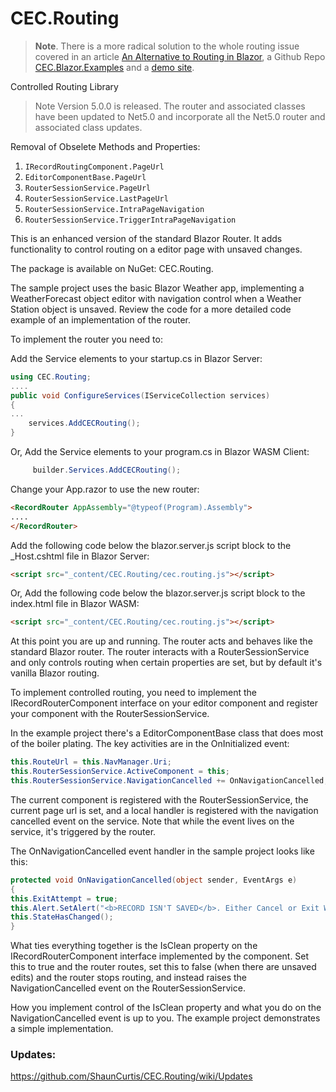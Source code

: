 ﻿# CEC.Routing

> **Note**.  There is a more radical solution to the whole routing issue covered in an article [An Alternative to Routing in Blazor](https://github.com/ShaunCurtis/CEC.Blazor.Examples/blob/master/Articles/Replacing%20Blazor%20Routing%20with%20ViewManager.md), a Github Repo [CEC.Blazor.Examples](https://github.com/ShaunCurtis/CEC.Blazor.Examples) and a [demo site](https://cec-blazor-examples.azurewebsites.net/).

Controlled Routing Library

> Note Version 5.0.0 is released.  The router and associated classes have been updated to Net5.0 and incorporate all the Net5.0 router and associated class updates.

Removal of Obselete Methods and Properties:

1. `IRecordRoutingComponent.PageUrl`
2. `EditorComponentBase.PageUrl`
3. `RouterSessionService.PageUrl`
4. `RouterSessionService.LastPageUrl`
5. `RouterSessionService.IntraPageNavigation`
6. `RouterSessionService.TriggerIntraPageNavigation`


This is an enhanced version of the standard Blazor Router.  It adds functionality to control routing on a editor page with unsaved changes.

The package is available on NuGet: CEC.Routing.

The sample project uses the basic Blazor Weather app, implementing a WeatherForecast object editor with navigation control when a Weather Station object is unsaved.  Review the code for a more detailed code example of an implementation of the router.

To implement the router you need to:

Add the Service elements to your startup.cs in Blazor Server:

```c#
using CEC.Routing;
....
public void ConfigureServices(IServiceCollection services)
{
...
    services.AddCECRouting();
}
```

Or, Add the Service elements to your program.cs in Blazor WASM Client:

```c#
     builder.Services.AddCECRouting();
```

Change your App.razor to use the new router:

```html
<RecordRouter AppAssembly="@typeof(Program).Assembly">
....
</RecordRouter>
```

Add the following code below the blazor.server.js script block to the _Host.cshtml file in Blazor Server:

```html
<script src="_content/CEC.Routing/cec.routing.js"></script>
```

Or, Add the following code below the blazor.server.js script block to the index.html file in Blazor WASM:

```html
<script src="_content/CEC.Routing/cec.routing.js"></script>
```

At this point you are up and running.  The router acts and behaves like the standard Blazor router.  The router interacts with a RouterSessionService and only controls routing when certain properties are set, but by default it's vanilla Blazor routing.

To implement controlled routing, you need to implement the IRecordRouterComponent interface on your editor component and register your component with the RouterSessionService.

In the example project there's a EditorComponentBase class that does most of the boiler plating.  The key activities are in the OnInitialized event:

```c#
this.RouteUrl = this.NavManager.Uri;
this.RouterSessionService.ActiveComponent = this;
this.RouterSessionService.NavigationCancelled += OnNavigationCancelled;
```

The current component is registered with the RouterSessionService, the current page url  is set, and a local handler is registered with the navigation cancelled event on the service. Note that while the event lives on the service, it's triggered by the router.

The OnNavigationCancelled event handler in the sample project looks like this:

```c#
protected void OnNavigationCancelled(object sender, EventArgs e)
{
this.ExitAttempt = true;
this.Alert.SetAlert("<b>RECORD ISN'T SAVED</b>. Either Cancel or Exit Without Saving.", Alert.AlertDanger);
this.StateHasChanged();
}
```

What ties everything together is the IsClean property on the IRecordRouterComponent interface implemented by the component.  Set this to true and the router routes, set this to false (when there are unsaved edits) and the router stops routing, and instead raises the NavigationCancelled event on the RouterSessionService.

How you implement control of the IsClean property and what you do on the NavigationCancelled event is up to you.  The example project demonstrates a simple implementation.

### Updates:
https://github.com/ShaunCurtis/CEC.Routing/wiki/Updates
